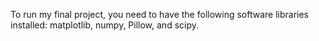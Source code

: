 To run my final project, you need to have the following software libraries installed: matplotlib, numpy, Pillow, and scipy.
